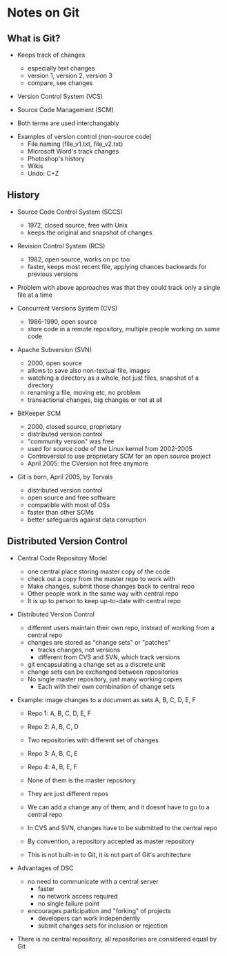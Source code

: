 # Notes on Git


## What is Git?

- Keeps track of changes
  - especially text changes
  - version 1, version 2, version 3
  - compare, see changes

- Version Control System (VCS)
- Source Code Management (SCM)
- Both terms are used interchangably

* Examples of version control (non-source code)
  - File naming (file_v1.txt, file_v2.txt)
  - Microsoft Word's track changes
  - Photoshop's history
  - Wikis
  - Undo: C+Z

## History

- Source Code Control System (SCCS)
  - 1972, closed source, free with Unix
  - keeps the original and snapshot of changes

- Revision Control System (RCS)
  - 1982, open source, works on pc too
  - faster, keeps most recent file, applying chances backwards for previous versions

* Problem with above approaches was that they could track only a single file at a time

- Concurrent Versions System (CVS)
  - 1986-1990, open source
  - store code in a remote repository, multiple people working on same code

- Apache Subversion (SVN)
  - 2000, open source
  - allows to save also non-textual file, images
  - watching a directory as a whole, not just files, snapshot of a directory
  - renaming a file, moving etc, no problem
  - transactional changes, big changes or not at all

- BitKeeper SCM
  - 2000, closed source, proprietary
  - distributed version control
  - "community version" was free
  - used for source code of the Linux kernel from 2002-2005
  - Controversial to use proprietary SCM for an open source project
  - April 2005: the CVersion not free anymore

- Git is born, April 2005, by Torvals
  - distributed version control
  - open source and free software
  - compatible with most of OSs
  - faster than other SCMs
  - better safeguards against data corruption

## Distributed Version Control

* Central Code Repository Model
  - one central place storing master copy of the code
  - check out a copy from the master repo to work with
  - Make changes, submit those changes back to central repo
  - Other people work in the same way with central repo
  - It is up to person to keep up-to-date with central repo

* Distributed Version Control
  - different users maintain their own repo, instead of working from a central repo
  - changes are stored as "change sets" or "patches"
    - tracks changes, not versions
    - different from CVS and SVN, which track versions
  - git encapsulating a change set as a discrete unit
  - change sets can be exchanged between repositories
  - No single master repository, just many working copies
    - Each with their own combination of change sets


* Example: image changes to a document as sets A, B, C, D, E, F
  - Repo 1: A, B, C, D, E, F
  - Repo 2: A, B, C, D
  - Two repositories with different set of changes
  - Repo 3: A, B, C, E
  - Repo 4: A, B, E, F
  - None of them is the master repository
  - They are just different repos
  - We can add a change any of them, and it doesnt have to go to a central repo
  - In CVS and SVN, changes have to be submitted to the central repo

  - By convention, a repository accepted as master repository
  - This is not built-in to Git, it is not part of Git's architecture

* Advantages of DSC
  - no need to communicate with a central server
    - faster
    - no network access required
    - no single failure point
  - encourages participation and "forking" of projects
    - developers can work independently
    - submit changes sets for inclusion or rejection

* There is no central repository, all repositories are considered equal by Git
